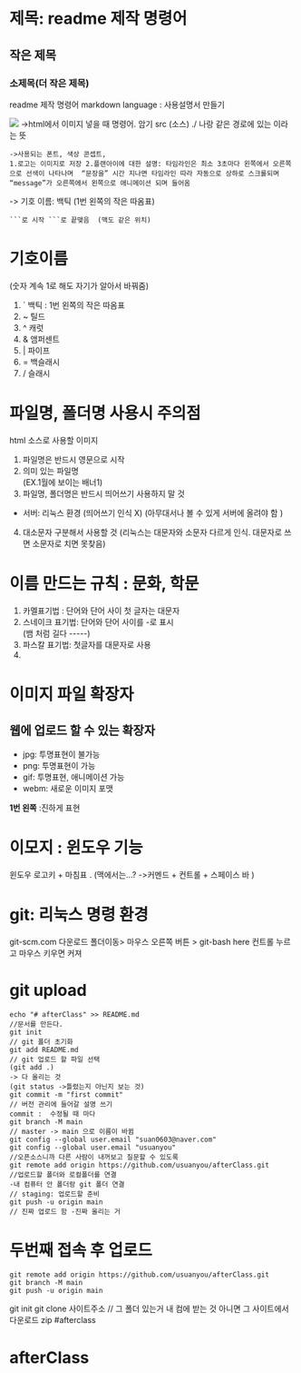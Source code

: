 # 제목: readme 제작 명령어
## 작은 제목
### 소제목(더 작은 제목)
readme 제작 명령어
markdown language : 사용설명서 만들기 

<img src="./mainconcept/pani.png">
->html에서 이미지 넣을 때 명령어. 암기
src (소스)
./ 나랑 같은 경로에 있는 이라는 뜻 

```
->사용되는 폰트, 색상 콘셉트, 
1.로고는 이미지로 저장 2.플랜아이에 대한 설명: 타임라인은 최소 3초마다 왼쪽에서 오른쪽으로 선색이 나타나며  “문장을” 시간 지나면 타임라인 따라 자동으로 상하로 스크롤되며 “message”가 오른쪽에서 왼쪽으로 애니메이션 되며 들어옴
```
-> 기호 이름: 백틱 (1번 왼쪽의 작은 따옴표)
``` -> 사진에 대한 설명 , 영역 구분 
```로 시작 ```로 끝맺음  (맥도 같은 위치)
```


# 기호이름
(숫자 계속 1로 해도 자기가 알아서 바꿔줌)
1. ` 백틱 : 1번 왼쪽의 작은
따옴표
1. ~ 틸드
1. ^ 캐럿
1. & 앰퍼센트
1. | 파이프
1. \= 백슬래시 
1. / 슬래시

# 파일명, 폴더명 사용시 주의점
html 소스로 사용할 이미지
1. 파일명은 반드시 영문으로 시작
1. 의미 있는 파일명 <BR>
 (EX.1월에 보이는 배너1)
1. 파일명, 폴더명은 반드시 띄어쓰기 사용하지 말 것

 - 서버: 리눅스 환경 (띄어쓰기 인식 X) (아무대서나 볼 수 있게 서버에 올려야 함 )
4. 대소문자 구분해서 사용할 것 (리눅스는 대문자와 소문자 다르게 인식. 대문자로 쓰면 소문자로 치면 못찾음)

# 이름 만드는 규칙 : 문화, 학문 
1. 카멜표기법 : 단어와 단어 사이 첫 글자는 대문자
2. 스네이크 표기법: 단어와 단어 사이를 -로 표시 <BR> 
(뱀 처럼 길다 -----)
3. 파스칼 표기법: 첫글자를 대문자로 사용
4.

# 이미지 파일 확장자
## 웹에 업로드 할 수 있는 확장자
- jpg: 투명표현이 불가능
- png: 투명표현이 가능
- gif: 투명표현, 애니메이션 가능
- webm: 새로운 이미지 포맷 

 **1번 왼쪽** :진하게 표현
 
 # 이모지 : 윈도우 기능 
 윈도우 로고키 + 마침표 .  (맥에서는...? ->커멘드 + 컨트롤 + 스페이스 바 )


# git: 리눅스 명령 환경
git-scm.com 다운로드
폴더이동> 마우스 오른쪽 버튼 > git-bash here
컨트롤 누르고 마우스 키우면 커져 

# git upload
```
echo "# afterClass" >> README.md
//문서를 만든다. 
git init
// git 폴더 초기화
git add README.md
// git 업로드 할 파일 선택
(git add .) 
-> 다 올리는 것
(git status ->틀렸는지 아닌지 보는 것)
git commit -m "first commit"
// 버전 관리에 들어갈 설명 쓰기
commit :  수정될 때 마다 
git branch -M main
// master -> main 으로 이름이 바뀜 
git config --global user.email "suan0603@naver.com"
git config --global user.email "usuanyou"
//오픈소스니까 다른 사람이 내꺼보고 질문할 수 있도록
git remote add origin https://github.com/usuanyou/afterClass.git
//업로드할 폴더와 로컬폴더를 연결
-내 컴퓨터 안 폴더랑 git 폴더 연결
// staging: 업로드할 준비
git push -u origin main
// 진짜 업로드 함 -진짜 올리는 거
```

# 두번째 접속 후 업로드
```
git remote add origin https://github.com/usuanyou/afterClass.git
git branch -M main
git push -u origin main
```

git init
git clone 사이트주소 
// 그 폴더 있는거 내 컴에 받는 것
아니면 그 사이트에서 다운로드 zip
#afterclass
# afterClass
